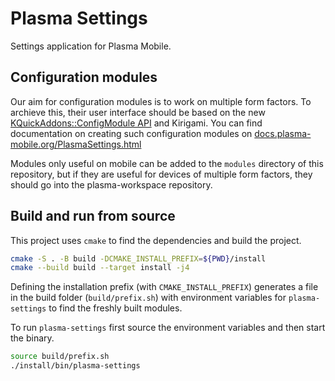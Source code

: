 # Plasma Settings

Settings application for Plasma Mobile.

## Configuration modules

Our aim for configuration modules is to work on multiple form factors.
To archieve this, their user interface should be based on the new
[KQuickAddons::ConfigModule API](https://api.kde.org/frameworks/kdeclarative/html/classKQuickAddons_1_1ConfigModule.html)
and Kirigami.
You can find documentation on creating such configuration modules on
[docs.plasma-mobile.org/PlasmaSettings.html](https://docs.plasma-mobile.org/PlasmaSettings.html)

Modules only useful on mobile can be added to the `modules` directory of this
repository, but if they are useful for devices of multiple form factors,
they should go into the plasma-workspace repository.

## Build and run from source

This project uses `cmake` to find the dependencies and build the project.

```sh
cmake -S . -B build -DCMAKE_INSTALL_PREFIX=${PWD}/install
cmake --build build --target install -j4
```

Defining the installation prefix (with `CMAKE_INSTALL_PREFIX`)
generates a file in the build folder (`build/prefix.sh`) with
environment variables for `plasma-settings` to find the freshly built modules.

To run `plasma-settings` first source the environment variables and then start the binary.

```sh
source build/prefix.sh
./install/bin/plasma-settings
```
